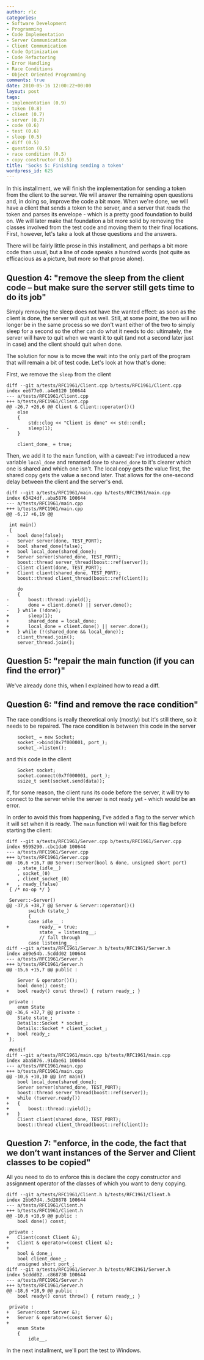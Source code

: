 ```yaml
---
author: rlc
categories:
- Software Development
- Programming
- Code Implementation
- Server Communication
- Client Communication
- Code Optimization
- Code Refactoring
- Error Handling
- Race Conditions
- Object Oriented Programming
comments: true
date: 2010-05-16 12:00:22+00:00
layout: post
tags:
- implementation (0.9)
- token (0.8)
- client (0.7)
- server (0.7)
- code (0.6)
- test (0.6)
- sleep (0.5)
- diff (0.5)
- question (0.5)
- race condition (0.5)
- copy constructor (0.5)
title: 'Socks 5: Finishing sending a token'
wordpress_id: 625
---
```


In this installment, we will finish the implementation for sending a token from the client to the server. We will answer the remaining open questions and, in doing so, improve the code a bit more. When we're done, we will have a client that sends a token to the server, and a server that reads the token and parses its envelope - which is a pretty good foundation to build on. We will later make that foundation a bit more solid by removing the classes involved from the test code and moving them to their final locations. First, however, let's take a look at those questions and the answers.

<!--more-->

There will be fairly little prose in this installment, and perhaps a bit more code than usual, but a line of code speaks a hundred words (not quite as efficacious as a picture, but more so that prose alone).

## Question 4: "remove the sleep from the client code – but make sure the server still gets time to do its job"

Simply removing the sleep does not have the wanted effect: as soon as the client is done, the server will quit as well. Still, at some point, the two will no longer be in the same process so we don't want either of the two to simply sleep for a second so the other can do what it needs to do: ultimately, the server will have to quit when we want it to quit (and not a second later just in case) and the client should quit when done.

The solution for now is to move the wait into the only part of the program that will remain a bit of test code. Let's look at how that's done:

First, we remove the `sleep` from the client

    diff --git a/tests/RFC1961/Client.cpp b/tests/RFC1961/Client.cpp
    index ee677e0..a4e0120 100644
    --- a/tests/RFC1961/Client.cpp
    +++ b/tests/RFC1961/Client.cpp
    @@ -26,7 +26,6 @@ Client & Client::operator()()
     	else
     	{
     		std::clog << "Client is done" << std::endl;
    -		sleep(1);
     	}

     	client_done_ = true;

Then, we add it to the `main` function, with a caveat: I've introduced a new variable `local_done` and renamed `done` to `shared_done` to it's clearer which one is shared and which one isn't. The local copy gets the value first, the shared copy gets the value a second later. That allows for the one-second delay between the client and the server's end.

    diff --git a/tests/RFC1961/main.cpp b/tests/RFC1961/main.cpp
    index 63424df..aba5876 100644
    --- a/tests/RFC1961/main.cpp
    +++ b/tests/RFC1961/main.cpp
    @@ -6,17 +6,19 @@

     int main()
     {
    -	bool done(false);
    -	Server server(done, TEST_PORT);
    +	bool shared_done(false);
    +	bool local_done(shared_done);
    +	Server server(shared_done, TEST_PORT);
     	boost::thread server_thread(boost::ref(server));
    -	Client client(done, TEST_PORT);
    +	Client client(shared_done, TEST_PORT);
     	boost::thread client_thread(boost::ref(client));

     	do
     	{
    -		boost::thread::yield();
    -		done = client.done() || server.done();
    -	} while (!done);
    +		sleep(1);
    +		shared_done = local_done;
    +		local_done = client.done() || server.done();
    +	} while (!(shared_done && local_done));
     	client_thread.join();
     	server_thread.join();

## Question 5: "repair the main function (if you can find the error)"

We've already done this, when I explained how to read a diff.

## Question 6: "find and remove the race condition"

The race conditions is really theoretical only (mostly) but it's still there, so it needs to be repaired. The race condition is between this code in the server

    	socket_ = new Socket;
    	socket_->bind(0x7f000001, port_);
    	socket_->listen();

and this code in the client

    	Socket socket;
    	socket.connect(0x7f000001, port_);
    	ssize_t sent(socket.send(data));

If, for some reason, the client runs its code before the server, it will try to connect to the server while the server is not ready yet - which would be an error.

In order to avoid this from happening, I've added a flag to the server which it will set when it is ready. The `main` function will wait for this flag before starting the client:

    diff --git a/tests/RFC1961/Server.cpp b/tests/RFC1961/Server.cpp
    index 9595290..cbc1da0 100644
    --- a/tests/RFC1961/Server.cpp
    +++ b/tests/RFC1961/Server.cpp
    @@ -16,6 +16,7 @@ Server::Server(bool & done, unsigned short port)
     	, state_(idle__)
     	, socket_(0)
     	, client_socket_(0)
    +	, ready_(false)
     { /* no-op */ }

     Server::~Server()
    @@ -37,6 +38,7 @@ Server & Server::operator()()
     		switch (state_)
     		{
     		case idle__ :
    +			ready_ = true;
     			state_ = listening__;
     			// fall through
     		case listening__ :
    diff --git a/tests/RFC1961/Server.h b/tests/RFC1961/Server.h
    index a89e54b..5cddd02 100644
    --- a/tests/RFC1961/Server.h
    +++ b/tests/RFC1961/Server.h
    @@ -15,6 +15,7 @@ public :

     	Server & operator()();
     	bool done() const;
    +	bool ready() const throw() { return ready_; }

     private :
     	enum State
    @@ -36,6 +37,7 @@ private :
     	State state_;
     	Details::Socket * socket_;
     	Details::Socket * client_socket_;
    +	bool ready_;
     };

     #endif
    diff --git a/tests/RFC1961/main.cpp b/tests/RFC1961/main.cpp
    index aba5876..91dae61 100644
    --- a/tests/RFC1961/main.cpp
    +++ b/tests/RFC1961/main.cpp
    @@ -10,6 +10,10 @@ int main()
     	bool local_done(shared_done);
     	Server server(shared_done, TEST_PORT);
     	boost::thread server_thread(boost::ref(server));
    +	while (!server.ready())
    +	{
    +		boost::thread::yield();
    +	}
     	Client client(shared_done, TEST_PORT);
     	boost::thread client_thread(boost::ref(client));

## Question 7: "enforce, in the code, the fact that we don’t want instances of the Server and Client classes to be copied"

All you need to do to enforce this is declare the copy constructor and assignment operator of the classes of which you want to deny copying.

    diff --git a/tests/RFC1961/Client.h b/tests/RFC1961/Client.h
    index 2bb67d4..5d20878 100644
    --- a/tests/RFC1961/Client.h
    +++ b/tests/RFC1961/Client.h
    @@ -10,6 +10,9 @@ public :
     	bool done() const;

     private :
    +	Client(const Client &);
    +	Client & operator=(const Client &);
    +
     	bool & done_;
     	bool client_done_;
     	unsigned short port_;
    diff --git a/tests/RFC1961/Server.h b/tests/RFC1961/Server.h
    index 5cddd02..c868730 100644
    --- a/tests/RFC1961/Server.h
    +++ b/tests/RFC1961/Server.h
    @@ -18,6 +18,9 @@ public :
     	bool ready() const throw() { return ready_; }

     private :
    +	Server(const Server &);
    +	Server & operator=(const Server &);
    +
     	enum State
     	{
     		idle__,

In the next installment, we'll port the test to Windows.